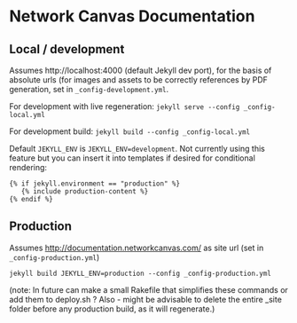 # Network Canvas Documentation

## Local / development

Assumes http://localhost:4000 (default Jekyll dev port), for the basis of absolute urls (for images and assets to be correctly references by PDF generation, set in `_config-development.yml`.

For development with live regeneration:
`jekyll serve --config _config-local.yml`

For development build:
`jekyll build --config _config-local.yml`

Default `JEKYLL_ENV` is `JEKYLL_ENV=development`. Not currently using this feature but you can insert it into templates if desired for conditional rendering:

```
{% if jekyll.environment == "production" %}
   {% include production-content %}
{% endif %}
```

## Production

Assumes http://documentation.networkcanvas.com/ as site url (set in `_config-production.yml`)

`jekyll build JEKYLL_ENV=production --config _config-production.yml`

(note: In future can make a small Rakefile that simplifies these commands or add them to deploy.sh ? Also - might be advisable to delete the entire _site folder before any production build, as it will regenerate.)